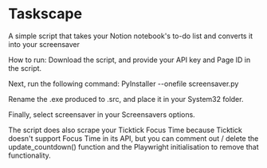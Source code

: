 # Taskscape
A simple script that takes your Notion notebook's to-do list and converts it into your screensaver

How to run: 
Download the script, and provide your API key and Page ID in the script. 

Next, run the following command: PyInstaller --onefile screensaver.py

Rename the .exe produced to .src, and place it in your System32 folder. 

Finally, select screensaver in your Screensavers options. 

The script does also scrape your Ticktick Focus Time because Ticktick doesn't support Focus Time in its API, but you can comment out / delete the update_countdown() function and the Playwright initialisation to remove that functionality. 
